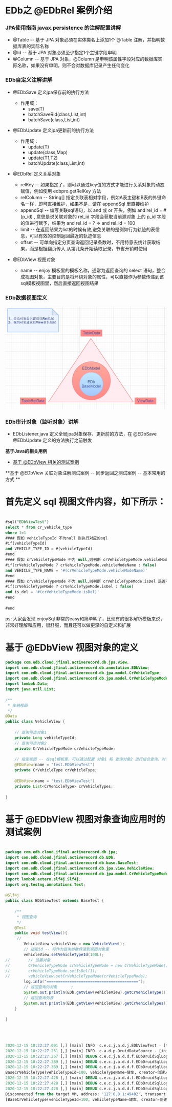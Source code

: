 
# EDb之 @EDbRel 案例介绍

### JPA使用指南 javax.persistence 的注解配置讲解
- @Table -- 基于 JPA 对象必须在实体类名上添加1个 @Table 注解，并指明数据库表的实际名称
- @Id -- 基于 JPA 对象必须至少指定1个主键字段申明
- @Column -- 基于 JPA 对象，@Column 是申明该属性字段对应的数据库实际名称，如果没有申明，则不会对数据库记录产生任何变化

### EDb自定义注解讲解
- @EDbSave 定义jpa保存前的执行方法
  - 作用域：
    - save(T)
    - batchSaveRid(class<T>,List<T>,int)
    - batchSave(class<T>,List<T>,int)
- @EDbUpdate 定义jpa更新前的执行方法
  - 作用域：
    - update(T)
    - update(class<T>,Map)
    - update(T1,T2)
    - batchUpdate(class<T>,List<T>,int)
    
- @EDbRel 定义关系对象
  - relKey -- 如果指定了，则可以通过key值的方式才能进行关系对象的动态赋值，例如使用 edbpro.getRelKey 方法
  - relColumn -- String[] 指定关联表相对字段，例如A表主键和B表的外键命名一样，即可直接维护，如果不是，请在 appendSql 里直接维护
  - appendSql -- 编写关联sql语句，以 and 或 or 开头，例如 and rel_id = #(p_id) , 意思是说关联对象的 rel_id 字段会获取当前源对象 上的 p_id 字段的值进行赋予，结果为 and rel_id = ? => and rel_id = 100
  - limit -- 在返回结果为list的时候有效,避免关联的是例如行为轨迹的表信息，可以有效的控制返回最近的轨迹信息
  - offset -- 可单向指定分页查询返回记录条数时，不用特意去统计获取结果，而是根据翻页传入 从第几条开始读取记录，节省开销时使用
  
- @EDbView 视图对象
  - name -- enjoy 模板里的模板名称，通常为返回查询的 select 语句，整合成视图对象，主要目的是将环绕对象的属性，可以直接作为参数传递到该sql模板视图里，然后直接返回视图结果

### EDb数据视图定义 
 ![Image text](../../docs/images/edbData.png)

### EDb审计对象（监听对象）讲解
- EDbListener.java 定义全局jpa对象保存、更新前的方法，在 @EDbSave @EDbUpdate 定义的方法执行之前触发


**基于Java的相关用例**

- [基于 @EDbView 相关的测试案例](../../src/test/java/com/edb/cloud/jfinal/activerecord/db/jpa/EDbViewTest.java)

**基于 @EDbView 关联对象注解测试案例 -- 同步返回之测试案例 -- 基本常用的方式 **

# 首先定义 sql 视图文件内容，如下所示：

```sql

#sql("EDbViewTest")
select * from cr_vehicle_type
where 1=1
#### 假如 vehicleTypeId 不为null 则执行对应的sql
#if(vehicleTypeId)
and VEHICLE_TYPE_ID = #(vehicleTypeId)
#end
#### 假如 crVehicleTypeMode 不为 null,则判断 crVehicleTypeMode.vehicleModeName 是否不为null ，否则不做任何处理
#if(crVehicleTypeMode ? crVehicleTypeMode.vehicleModeName : false)
and VEHICLE_TYPE_NAME = '#(crVehicleTypeMode.vehicleModeName)'
#end
#### 假如 crVehicleTypeMode 不为 null,则判断 crVehicleTypeMode.isDel 是否不为null ，否则不做任何处理
#if(crVehicleTypeMode ? crVehicleTypeMode.isDel : false)
and is_del = '#(crVehicleTypeMode.isDel)'
#end

#end


```

ps: 大家会发现 enjoySql 非常的easy和简单明了，比现有的很多解析模板来说，非常好理解和应用，很舒服，而且还可以做更深的自定义和扩展


# 基于 @EDbView 视图对象的定义

```java
package com.edb.cloud.jfinal.activerecord.db.jpa.view;
import com.edb.cloud.jfinal.activerecord.db.annotation.EDbView;
import com.edb.cloud.jfinal.activerecord.db.jpa.model.CrVehicleType;
import com.edb.cloud.jfinal.activerecord.db.jpa.model.CrVehicleTypeMode;
import lombok.Data;
import java.util.List;

/**
 * 车辆视图
 */
@Data
public class VehicleView {

    // 查询可选对象1
    private Long vehicleTypeId;
    // 查询可选对象2
    private CrVehicleTypeMode crVehicleTypeMode;

    // 指定视图 -- 在sql模板里，可以通过配置 对象1 和 查询对象2 进行组合查询，对于入参和出参的定义也能更加清晰直观,同时代码检索也更加容易
    @EDbView(name = "test.EDbViewTest")
    private CrVehicleType crVehicleType;

    @EDbView(name = "test.EDbViewTest")
    private List<CrVehicleType> crVehicleTypes;

}

```


# 基于 @EDbView 视图对象查询应用时的测试案例

```java

package com.edb.cloud.jfinal.activerecord.db.jpa;
import com.edb.cloud.jfinal.activerecord.db.EDb;
import com.edb.cloud.jfinal.activerecord.db.base.BaseTest;
import com.edb.cloud.jfinal.activerecord.db.jpa.view.VehicleView;
import com.edb.cloud.jfinal.activerecord.db.jpa.model.CrVehicleTypeMode;
import lombok.extern.slf4j.Slf4j;
import org.testng.annotations.Test;

@Slf4j
public class EDbViewTest extends BaseTest {

    /**
     * 视图查询
     */
    @Test
    public void testView(){
     //
        VehicleView vehicleView = new VehicleView();
        // 指定id -- 将作为查询参数传递到视图对象里
        vehicleView.setVehicleTypeId(100L);
//        // 设置对象
//        CrVehicleTypeMode crVehicleTypeMode = new CrVehicleTypeMode();
//        crVehicleTypeMode.setIsDel(1);
//        vehicleView.setCrVehicleTypeMode(crVehicleTypeMode);
        log.info("========================================");
        // 返回查询的对象      ;
        System.out.println(EDb.getView(vehicleView).getCrVehicleType());
        // 返回查询列表
        System.out.println(EDb.getView(vehicleView).getCrVehicleTypes());
    }

}




```




```sql

2020-12-15 10:22:27.091 [,] [main] INFO  c.e.c.j.a.d.j.EDbViewTest - [testView,26] - ========================================
2020-12-15 10:22:27.251 [,] [main] INFO  c.a.d.p.DruidDataSource - [init,930] - {dataSource-3} inited
2020-12-15 10:22:27.267 [,] [main] DEBUG c.e.c.j.a.d.d.f.EDbDruidSqlLogFilter - [sqlLog,206] - edb-sql-?:  select * from (select * from cr_vehicle_type where 1=1 and VEHICLE_TYPE_ID = 100  ) as edb_findFirst_tb limit 2
2020-12-15 10:22:27.389 [,] [main] DEBUG c.e.c.j.a.d.d.f.EDbDruidSqlLogFilter - [sqlLog,207] - edb-sql-params: { }
2020-12-15 10:22:27.389 [,] [main] DEBUG c.e.c.j.a.d.d.f.EDbDruidSqlLogFilter - [sqlLog,229] - edb-sql-real:  select * from (select * from cr_vehicle_type where 1=1 and VEHICLE_TYPE_ID = 100  ) as edb_findFirst_tb limit 2
BaseCrVehicleType(vehicleTypeId=100, vehicleTypeName=罐车, creator=创建人-0, createTime=2020-11-08 17:00:26.0, modifier=null, modifyTime=2020-11-19 14:18:26.0, isDel=0)
2020-12-15 10:22:27.428 [,] [main] DEBUG c.e.c.j.a.d.d.f.EDbDruidSqlLogFilter - [sqlLog,206] - edb-sql-?: select * from cr_vehicle_type where 1=1 and VEHICLE_TYPE_ID = 100  
2020-12-15 10:22:27.428 [,] [main] DEBUG c.e.c.j.a.d.d.f.EDbDruidSqlLogFilter - [sqlLog,207] - edb-sql-params: { }
2020-12-15 10:22:27.428 [,] [main] DEBUG c.e.c.j.a.d.d.f.EDbDruidSqlLogFilter - [sqlLog,229] - edb-sql-real: select * from cr_vehicle_type where 1=1 and VEHICLE_TYPE_ID = 100  
Disconnected from the target VM, address: '127.0.0.1:49402', transport: 'socket'
[BaseCrVehicleType(vehicleTypeId=100, vehicleTypeName=罐车, creator=创建人-0, createTime=2020-11-08 17:00:26.0, modifier=null, modifyTime=2020-11-19 14:18:26.0, isDel=0)]

```


